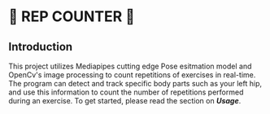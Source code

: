 # 👑 **REP COUNTER** 👑

## Introduction 

  This project utilizes Mediapipes cutting edge Pose esitmation model and OpenCv's image processing to count repetitions of exercises in real-time. The program can detect and track specific body parts such as your left hip, and use this information to count the number of repetitions performed during an exercise. To get started, please read the section on **_Usage_**.




